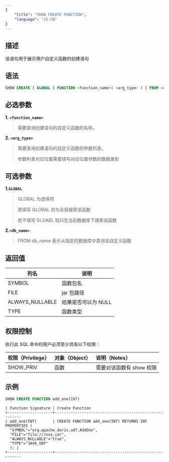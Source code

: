 ```yaml
---
{
    "title": "SHOW CREATE FUNCTION",
    "language": "zh-CN"
}
---
```


## 描述

该语句用于展示用户自定义函数的创建语句

## 语法

```sql
SHOW CREATE [ GLOBAL ] FUNCTION <function_name>( <arg_type> ) [ FROM <db_name> ];
```

## 必选参数

**1. `<function_name>`**

> 需要查询创建语句的自定义函数的名称。

**2. `<arg_type>`**

> 需要查询创建语句的自定义函数的参数列表。
>
> 参数列表对应位置需要填写对应位置参数的数据类型

## 可选参数

**1.`GLOBAL`**

> GLOBAL 为选填项
>
> 若填写 GLOBAL 则为全局搜索该函数
>
> 若不填写 GLOABL 则只在当前数据库下搜索该函数

**2.`<db_name>`**

> FROM db_name 表示从指定的数据库中查询该自定义函数

## 返回值

| 列名 | 说明          |
| -- |-------------|
| SYMBOL | 函数包名        |
| FILE | jar 包路径     |
| ALWAYS_NULLABLE | 结果是否可以为 NULL |
| TYPE | 函数类型        |

## 权限控制

执行此 SQL 命令的用户必须至少具有以下权限：

| 权限（Privilege） | 对象（Object） | 说明（Notes）     |
|:--------------|:-----------|:--------------|
| SHOW_PRIV     | 函数  | 需要对该函数有 show 权限 |

## 示例

```sql
SHOW CREATE FUNCTION add_one(INT)
```

```text
| Function Signature | Create Function
+--------------------+-------------------------------------------------------
| add_one(INT)       | CREATE FUNCTION add_one(INT) RETURNS INT PROPERTIES (
  "SYMBOL"="org.apache.doris.udf.AddOne",
  "FILE"="file:///xxx.jar",
  "ALWAYS_NULLABLE"="true",
  "TYPE"="JAVA_UDF"
  ); |
+--------------------+-------------------------------------------------------
```